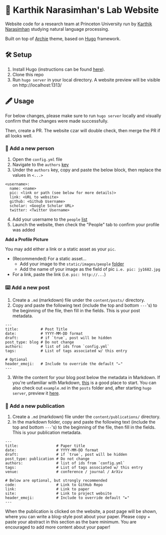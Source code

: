 # 🤖 Karthik Narasimhan's Lab Website

Website code for a research team at Princeton University run by [Karthik Narasimhan](https://www.cs.princeton.edu/~karthikn/) studying natural language processing.

Built on top of [Archie](https://github.com/athul/archie) theme, based on [Hugo](https://gohugo.io/) framework.

## 🛠️ Setup

1. Install Hugo (instructions can be found [here](https://gohugo.io/getting-started/installing/)).
2. Clone this repo
3. Run `hugo server` in your local directory. A website preview will be visible on http://localhost:1313/

## 🖋️ Usage

For below changes, please make sure to run `hugo server` locally and visually confirm that the changes were made successfully.

Then, create a PR. The website czar will double check, then merge the PR if all looks well.

### 👋 Add a new person

1. Open the `config.yml` file
2. Navigate to the `authors` [key](https://github.com/carlosejimenez/lab-website/blob/main/config.yml#L12)
3. Under the `authors` key, copy and paste the below block, then replace the values in `<...>`
```
<username>:
  name: <name>
  pic: <link or path (see below for more details)>
  link: <URL to website>
  github: <Github Username>
  scholar: <Google Scholar URL>
  twitter: <Twitter Username>
```
4. Add your username to the `people` [list](https://github.com/carlosejimenez/lab-website/blob/main/content/people.md)
5. Launch the website, then check the "People" tab to confirm your profile was added

**Add a Profile Picture**

You may add either a link or a static asset as your `pic`.

- (Recommended) For a static asset...
  - Add your image to the `static/images/people` [folder](https://github.com/carlosejimenez/lab-website/tree/main/static/images/people)
  - Add the name of your image as the field of pic `i.e. pic: jy1682.jpg`
- For a link, paste the link (i.e. `pic: http://...`)

### ⌨️ Add a new post

1. Create a `.md` (markdown) file under the `content/posts/` directory.
2. Copy and paste the following text (include the top and bottom `---`'s) to the beginning of the file, then fill in the fields. This is your post metadata.
```
---
title:          # Post Title
date:           # YYYY-MM-DD format
draft:          # if `true`, post will be hidden
post_type: blog # Do not change
authors:        # list of ids from `config.yml`
tags:           # List of tags associated w/ this entry

# Optional
header_emoji:   # Include to override the default "✏️"
---
```
3. Write the content for your blog post below the metadata in Markdown. If you're unfamiliar with Markdown, [this]() is a good place to start. You can also check out `example.md` in the `posts` folder and, after starting `hugo server`, preview it [here](http://localhost:1313/posts/example/).

### 📜 Add a new publication

1. Create a `.md` (markdown) file under the `content/publications/` directory.
2. In the markdown folder, copy and paste the following text (include the top and bottom `---`'s) to the beginning of the file, then fill in the fields. This is your publication metadata.
```
---
title:                 # Paper title
date:                  # YYYY-MM-DD format
draft:                 # if `true`, post will be hidden
post_type: publication # Do not change
authors:               # list of ids from `config.yml`
tags:                  # List of tags associated w/ this entry
venue:                 # conference / journal / ArXiv

# Below are optional, but strongly recommended
code:                  # Link to GitHub Repo
link:                  # Link to paper
site:                  # Link to project website
header_emoji:          # Include to override default "✒️"
---
```

When the publication is clicked on the website, a post page will be shown, where you can write a blog-style post about your paper. Please copy + paste your abstract in this section as the bare minimum. You are encouraged to add more content about your paper!